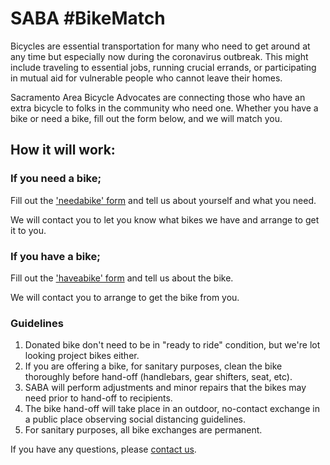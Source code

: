 # SABA #BikeMatch

Bicycles are essential transportation for many who need to get around at any time but especially 
now during the coronavirus outbreak. This might include traveling to essential jobs, running crucial 
errands, or participating in mutual aid for vulnerable people who cannot leave their homes.  

Sacramento Area Bicycle Advocates are connecting those who have an extra bicycle to folks in the community
 who need one. Whether you have a bike or need a bike, fill out the form below, and we will match you.
 
## How it will work:
### If you need a bike;
Fill out the ['needabike' form](/needabike/) and tell us about yourself
and what you need.

We will contact you to let you know what bikes we have and arrange to get it to you.

### If you have a bike;
Fill out the ['haveabike' form](/haveabike/) and tell us about the bike.

We will contact you to arrange to get the bike from you.

### Guidelines
1. Donated bike don't need to be in "ready to ride" condition, but we're lot looking 
project bikes either. 
2. If you are offering a bike, for sanitary purposes, clean the bike thoroughly before hand-off 
(handlebars, gear shifters, seat, etc).
2. SABA will perform adjustments and minor repairs that the bikes may need prior to hand-off to recipients.
3. The bike hand-off will take place in an outdoor, 
no-contact exchange in a public place observing social distancing guidelines.
5. For sanitary purposes, all bike exchanges are permanent.

If you have any questions, please [contact us](/contact/).
